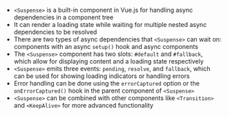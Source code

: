 - `<Suspense>` is a built-in component in Vue.js for handling async dependencies in a component tree
- It can render a loading state while waiting for multiple nested async dependencies to be resolved
- There are two types of async dependencies that `<Suspense>` can wait on: components with an async `setup()` hook and async components
- The `<Suspense>` component has two slots: `#default` and `#fallback`, which allow for displaying content and a loading state respectively
- `<Suspense>` emits three events: `pending`, `resolve`, and `fallback`, which can be used for showing loading indicators or handling errors
- Error handling can be done using the `errorCaptured` option or the `onErrorCaptured()` hook in the parent component of `<Suspense>`
- `<Suspense>` can be combined with other components like `<Transition>` and `<KeepAlive>` for more advanced functionality